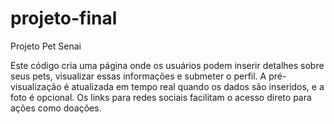 # projeto-final
 Projeto Pet Senai

Este código cria uma página onde os usuários podem inserir detalhes sobre seus pets, visualizar essas informações e submeter o perfil. 
A pré-visualização é atualizada em tempo real quando os dados são inseridos, e a foto é opcional. 
Os links para redes sociais facilitam o acesso direto para ações como doações.

